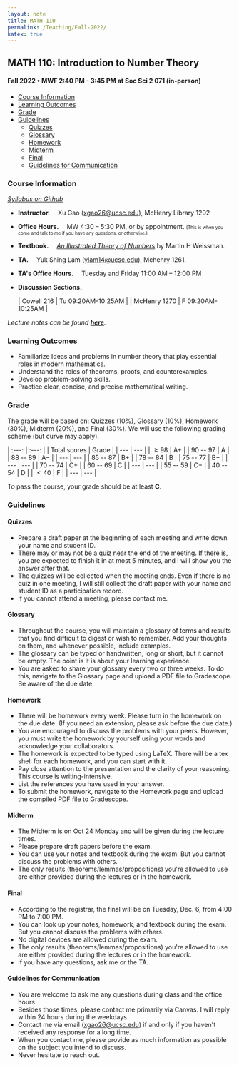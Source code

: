 ```yaml
---
layout: note
title: MATH 110
permalink: /Teaching/Fall-2022/
katex: true
---
```


## MATH 110: Introduction to Number Theory<!-- omit from toc --> 

#### Fall 2022 • MWF 2:40 PM - 3:45 PM at Soc Sci 2 071 (in-person)<!-- omit from toc --> 


- [Course Information](#course-information)
- [Learning Outcomes](#learning-outcomes)
- [Grade](#grade)
- [Guidelines](#guidelines)
	- [Quizzes](#quizzes)
	- [Glossary](#glossary)
	- [Homework](#homework)
	- [Midterm](#midterm)
	- [Final](#final)
	- [Guidelines for Communication](#guidelines-for-communication)



### Course Information
[*Syllabus on Github*](https://github.com/GauSyu/MathTeachingMaterials/blob/main/Fall%202022%20MATH%20110%20UCSC/Syllabus.pdf)

  - **Instructor.**&emsp; Xu Gao (<xgao26@ucsc.edu>), McHenry Library 1292

  - **Office Hours.**&emsp; MW 4:30 – 5:30 PM, or by appointment. <font size="1">(This is when you come and talk to me if you have any questions, or otherwise.)</font> 

  - **Textbook.**&emsp; [*An Illustrated Theory of Numbers*](http://illustratedtheoryofnumbers.com/) by Martin H Weissman.

  - **TA.**&emsp; Yuk Shing Lam (<ylam14@ucsc.edu>), Mchenry 1261. 

  - **TA's Office Hours.**&emsp; Tuesday and Friday 11:00 AM – 12:00 PM

  - **Discussion Sections.**

    | Cowell 216 | Tu 09:20AM-10:25AM |
    | McHenry 1270 | F 09:20AM-10:25AM |


*Lecture notes can be found [**here**](https://github.com/GauSyu/MathTeachingMaterials/tree/main/Fall%202022%20MATH%20110%20UCSC/Lecture%20Notes).*

### Learning Outcomes
  - Familiarize Ideas and problems in number theory that play essential roles in modern mathematics.
  - Understand the roles of theorems, proofs, and counterexamples. 
  - Develop problem-solving skills.
  - Practice clear, concise, and precise mathematical writing.


### Grade
The grade will be based on: Quizzes (10%), Glossary
(10%), Homework (30%), Midterm (20%), and Final (30%). 
We will use the following grading scheme (but curve may apply).

| :---: | :---: |
| Total scores | Grade |
| --- | --- |
| $\geqslant 98$ | A$+$ |
| $90$ -- $97$ | A |
| $88$ -- $89$ | A$-$ |
| --- | --- |
| $85$ -- $87$ | B$+$ |
| $78$ -- $84$ | B |
| $75$ -- $77$ | B$-$ |
| --- | --- |
| $70$ -- $74$ | C$+$ |
| $60$ -- $69$ | C |
| --- | --- |
| $55$ -- $59$ | C$-$ |
| $40$ -- $54$ | D |
| $< 40$ | F |
| --- | --- |


To pass the course, your grade should be at least **C**.



### Guidelines
#### Quizzes
- Prepare a draft paper at the beginning of each meeting and write down your name and student ID.
- There may or may not be a quiz near the end of the meeting. If there is, you are expected to finish it in at most 5 minutes, and I will show you the answer after that.
- The quizzes will be collected when the meeting ends. Even if there is no quiz in one meeting, I will still collect the draft paper with your name and student ID as a participation record. 
- If you cannot attend a meeting, please contact me. 

#### Glossary
- Throughout the course, you will maintain a glossary of terms and results that you find difficult to digest or wish to remember. Add your thoughts on them, and whenever possible, include examples.
- The glossary can be typed or handwritten, long or short, but it cannot be empty. The point is it is about your learning experience. 
- You are asked to share your glossary every two or three weeks. To do this, navigate to the Glossary page and upload a PDF file to Gradescope. Be aware of the due date.

#### Homework
- There will be homework every week. Please turn in the homework on the due date. (If you need an extension, please ask before the due date.)
- You are encouraged to discuss the problems with your peers. However, you must write the homework by yourself using your words and acknowledge your collaborators.
- The homework is expected to be typed using LaTeX. There will be a tex shell for each homework, and you can start with it.
- Pay close attention to the presentation and the clarity of your reasoning. This course is writing-intensive.
- List the references you have used in your answer.
- To submit the homework, navigate to the Homework page and upload the compiled PDF file to Gradescope.

#### Midterm
- The Midterm is on Oct 24 Monday and will be given during the lecture times. 
- Please prepare draft papers before the exam.
- You can use your notes and textbook during the exam. But you cannot discuss the problems with others.
- The only results (theorems/lemmas/propositions) you're allowed to use are either provided during the lectures or in the homework.


#### Final
- According to the registrar, the final will be on Tuesday, Dec. 6, from 4:00 PM to 7:00 PM.
- You can look up your notes, homework, and textbook during the exam. But you cannot discuss the problems with others.
- No digital devices are allowed during the exam.
- The only results (theorems/lemmas/propositions) you're allowed to use are either provided during the lectures or in the homework.
- If you have any questions, ask me or the TA.

#### Guidelines for Communication
- You are welcome to ask me any questions during class and the office hours.
- Besides those times, please contact me primarily via Canvas. I will reply within 24 hours during the weekdays.
- Contact me via email (xgao26@ucsc.edu) if and only if you haven't received any response for a long time.
- When you contact me, please provide as much information as possible on the subject you intend to discuss.
- Never hesitate to reach out.